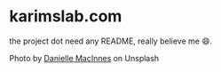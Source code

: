 karimslab.com
==========
the project dot need any README, really believe me :smile:.


Photo by [Danielle MacInnes](https://unsplash.com/@dsmacinnes?utm_source=unsplash&utm_medium=referral&utm_content=creditCopyText) on Unsplash